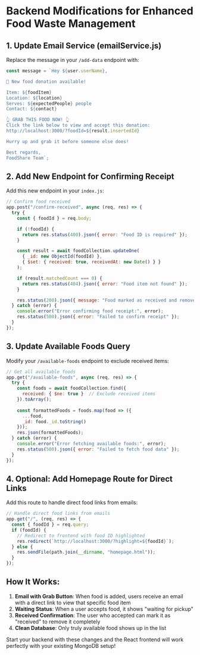 # Backend Modifications for Enhanced Food Waste Management

## 1. Update Email Service (emailService.js)

Replace the message in your `/add-data` endpoint with:

```javascript
const message = `Hey ${user.userName},

🍱 New food donation available!

Item: ${foodItem}
Location: ${location}
Serves: ${expectedPeople} people
Contact: ${contact}

👆 GRAB THIS FOOD NOW! 👆
Click the link below to view and accept this donation:
http://localhost:3000/?foodId=${result.insertedId}

Hurry up and grab it before someone else does!

Best regards,
FoodShare Team`;
```

## 2. Add New Endpoint for Confirming Receipt

Add this new endpoint in your `index.js`:

```javascript
// Confirm food received
app.post("/confirm-received", async (req, res) => {
  try {
    const { foodId } = req.body;

    if (!foodId) {
      return res.status(400).json({ error: "Food ID is required" });
    }

    const result = await foodCollection.updateOne(
      { _id: new ObjectId(foodId) },
      { $set: { received: true, receivedAt: new Date() } }
    );

    if (result.matchedCount === 0) {
      return res.status(404).json({ error: "Food item not found" });
    }

    res.status(200).json({ message: "Food marked as received and removed from available list." });
  } catch (error) {
    console.error("Error confirming food receipt:", error);
    res.status(500).json({ error: "Failed to confirm receipt" });
  }
});
```

## 3. Update Available Foods Query

Modify your `/available-foods` endpoint to exclude received items:

```javascript
// Get all available foods
app.get("/available-foods", async (req, res) => {
  try {
    const foods = await foodCollection.find({ 
      received: { $ne: true }  // Exclude received items
    }).toArray();
    
    const formattedFoods = foods.map(food => ({
      ...food,
      _id: food._id.toString()
    }));
    res.json(formattedFoods);
  } catch (error) {
    console.error("Error fetching available foods:", error);
    res.status(500).json({ error: "Failed to fetch food data" });
  }
});
```

## 4. Optional: Add Homepage Route for Direct Links

Add this route to handle direct food links from emails:

```javascript
// Handle direct food links from emails
app.get("/", (req, res) => {
  const { foodId } = req.query;
  if (foodId) {
    // Redirect to frontend with food ID highlighted
    res.redirect(`http://localhost:3000/?highlight=${foodId}`);
  } else {
    res.sendFile(path.join(__dirname, "homepage.html"));
  }
});
```

## How It Works:

1. **Email with Grab Button**: When food is added, users receive an email with a direct link to view that specific food item
2. **Waiting Status**: When a user accepts food, it shows "waiting for pickup" 
3. **Received Confirmation**: The user who accepted can mark it as "received" to remove it completely
4. **Clean Database**: Only truly available food shows up in the list

Start your backend with these changes and the React frontend will work perfectly with your existing MongoDB setup!